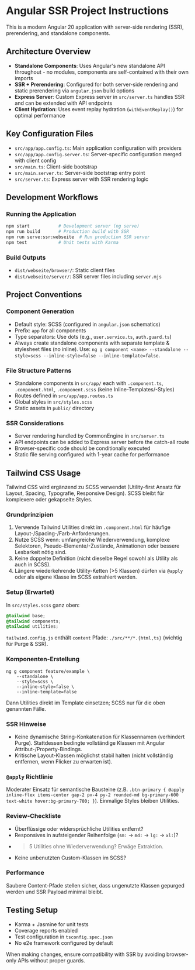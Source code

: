 # Angular SSR Project Instructions

This is a modern Angular 20 application with server-side rendering (SSR), prerendering, and standalone components.

## Architecture Overview

- **Standalone Components**: Uses Angular's new standalone API throughout - no modules, components are self-contained with their own imports
- **SSR + Prerendering**: Configured for both server-side rendering and static prerendering via `angular.json` build options
- **Express Server**: Custom Express server in `src/server.ts` handles SSR and can be extended with API endpoints
- **Client Hydration**: Uses event replay hydration (`withEventReplay()`) for optimal performance

## Key Configuration Files

- `src/app/app.config.ts`: Main application configuration with providers
- `src/app/app.config.server.ts`: Server-specific configuration merged with client config
- `src/main.ts`: Client-side bootstrap
- `src/main.server.ts`: Server-side bootstrap entry point
- `src/server.ts`: Express server with SSR rendering logic

## Development Workflows

### Running the Application

```bash
npm start           # Development server (ng serve)
npm run build       # Production build with SSR
npm run serve:ssr:webseite  # Run production SSR server
npm test            # Unit tests with Karma
```

### Build Outputs

- `dist/webseite/browser/`: Static client files
- `dist/webseite/server/`: SSR server files including `server.mjs`

## Project Conventions

### Component Generation

- Default style: SCSS (configured in `angular.json` schematics)
- Prefix: `app` for all components
- Type separators: Use dots (e.g., `user.service.ts`, `auth.guard.ts`)
- Always create standalone components with separate template & stylesheet files (no inline). Use: `ng g component <name> --standalone --style=scss --inline-style=false --inline-template=false`.

### File Structure Patterns

- Standalone components in `src/app/` each with `.component.ts`, `.component.html`, `.component.scss` (keine Inline-Templates/-Styles)
- Routes defined in `src/app/app.routes.ts`
- Global styles in `src/styles.scss`
- Static assets in `public/` directory

### SSR Considerations

- Server rendering handled by CommonEngine in `src/server.ts`
- API endpoints can be added to Express server before the catch-all route
- Browser-specific code should be conditionally executed
- Static file serving configured with 1-year cache for performance

## Tailwind CSS Usage

Tailwind CSS wird ergänzend zu SCSS verwendet (Utility-first Ansatz für Layout, Spacing, Typografie, Responsive Design). SCSS bleibt für komplexere oder gekapselte Styles.

### Grundprinzipien

1. Verwende Tailwind Utilities direkt im `.component.html` für häufige Layout-/Spacing-/Farb-Anforderungen.
2. Nutze SCSS wenn: umfangreiche Wiederverwendung, komplexe Selektoren, Pseudo-Elemente/-Zustände, Animationen oder bessere Lesbarkeit nötig sind.
3. Keine doppelte Definition (nicht dieselbe Regel sowohl als Utility als auch in SCSS).
4. Längere wiederkehrende Utility-Ketten (>5 Klassen) dürfen via `@apply` oder als eigene Klasse im SCSS extrahiert werden.

### Setup (Erwartet)

In `src/styles.scss` ganz oben:

```scss
@tailwind base;
@tailwind components;
@tailwind utilities;
```

`tailwind.config.js` enthält `content` Pfade: `./src/**/*.{html,ts}` (wichtig für Purge & SSR).

### Komponenten-Erstellung

```
ng g component feature/example \
	--standalone \
	--style=scss \
	--inline-style=false \
	--inline-template=false
```

Dann Utilities direkt im Template einsetzen; SCSS nur für die oben genannten Fälle.

### SSR Hinweise

- Keine dynamische String-Konkatenation für Klassennamen (verhindert Purge). Stattdessen bedingte vollständige Klassen mit Angular Attribut-/Property-Bindings.
- Kritische Layout-Klassen möglichst stabil halten (nicht vollständig entfernen, wenn Flicker zu erwarten ist).

### `@apply` Richtlinie

Moderater Einsatz für semantische Bausteine (z.B. `.btn-primary { @apply inline-flex items-center gap-2 px-4 py-2 rounded-md bg-primary-600 text-white hover:bg-primary-700; }`). Einmalige Styles bleiben Utilities.

### Review-Checkliste

- Überflüssige oder widersprüchliche Utilities entfernt?
- Responsives in aufsteigender Reihenfolge (`sm:` -> `md:` -> `lg:` -> `xl:`)?
- > 5 Utilities ohne Wiederverwendung? Erwäge Extraktion.
- Keine unbenutzten Custom-Klassen im SCSS?

### Performance

Saubere Content-Pfade stellen sicher, dass ungenutzte Klassen gepurged werden und SSR Payload minimal bleibt.

## Testing Setup

- Karma + Jasmine for unit tests
- Coverage reports enabled
- Test configuration in `tsconfig.spec.json`
- No e2e framework configured by default

When making changes, ensure compatibility with SSR by avoiding browser-only APIs without proper guards.
